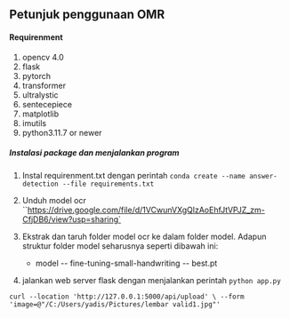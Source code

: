 ## Petunjuk penggunaan OMR

#### Requirenment

1. opencv 4.0
2. flask
3. pytorch
4. transformer
5. ultralystic
6. sentecepiece
7. matplotlib
8. imutils
9. python3.11.7 or newer


##### Instalasi package dan menjalankan program 
1. Instal requirenment.txt dengan perintah `` conda create --name answer-detection --file requirements.txt ``
2. Unduh model ocr ``https://drive.google.com/file/d/1VCwunVXgQlzAoEhfJtVPJZ_zm-CfjDB6/view?usp=sharing`
3. Ekstrak dan taruh folder model ocr ke dalam folder model. Adapun struktur folder model seharusnya seperti dibawah ini:
   - model
    -- fine-tuning-small-handwriting
    -- best.pt

5. jalankan web server flask dengan menjalankan perintah  ``python app.py``


``
curl --location 'http://127.0.0.1:5000/api/upload' \
--form 'image=@"/C:/Users/yadis/Pictures/lembar valid1.jpg"'
``

